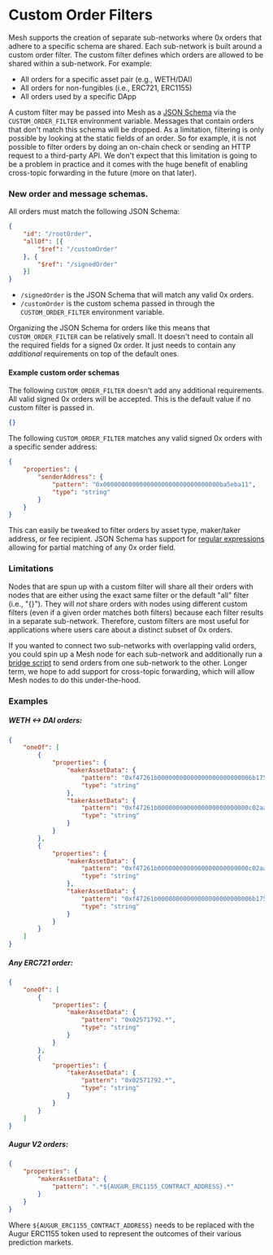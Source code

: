 # Custom Order Filters

Mesh supports the creation of separate sub-networks where 0x orders that adhere to a specific schema are shared. Each sub-network is built around a custom order filter. The custom filter defines which orders are allowed to be shared within a sub-network. For example:

- All orders for a specific asset pair (e.g., WETH/DAI)
- All orders for non-fungibles (i.e., ERC721, ERC1155)
- All orders used by a specific DApp

A custom filter may be passed into Mesh as a [JSON Schema](https://json-schema.org/) via the `CUSTOM_ORDER_FILTER` environment variable. Messages that contain orders that don't match this schema will be dropped. As a limitation, filtering is only possible by looking at the static fields of an order. So for example, it is not possible to filter orders by doing an on-chain check or sending an HTTP request to a third-party API. We don't expect that this limitation is going to be a problem in practice and it comes with the huge benefit of enabling cross-topic forwarding in the future (more on that later).

### New order and message schemas.

All orders must match the following JSON Schema:

```json
{
	"id": "/rootOrder",
	"allOf": [{
		"$ref": "/customOrder"
	}, {
		"$ref": "/signedOrder"
	}]
}
```

- `/signedOrder` is the JSON Schema that will match any valid 0x orders.
- `/customOrder` is the custom schema passed in through the `CUSTOM_ORDER_FILTER` environment variable.

Organizing the JSON Schema for orders like this means that `CUSTOM_ORDER_FILTER` can be relatively small. It doesn't need to contain all the required fields for a signed 0x order. It just needs to contain any _additional_ requirements on top of the default ones.

#### Example custom order schemas

The following `CUSTOM_ORDER_FILTER` doesn't add any additional requirements. All valid signed 0x orders will be accepted. This is the default value if no custom filter is passed in.

```json
{}
```

The following `CUSTOM_ORDER_FILTER` matches any valid signed 0x orders with a specific sender address:

```json
{
	"properties": {
		"senderAddress": {
			"pattern": "0x00000000000000000000000000000000ba5eba11",
			"type": "string"
		}
	}
}
```

This can easily be tweaked to filter orders by asset type, maker/taker address, or fee recipient. JSON Schema has support for [regular expressions](https://json-schema.org/understanding-json-schema/reference/regular_expressions.html) allowing for partial matching of any 0x order field.

### Limitations

Nodes that are spun up with a custom filter will share all their orders with nodes that are either using the exact same filter or the default "all" filter (i.e., "{}"). They will _not_ share orders with nodes using different custom filters (even if a given order matches both filters) because each filter results in a separate sub-network. Therefore, custom filters are most useful for applications where users care about a distinct subset of 0x orders.

If you wanted to connect two sub-networks with overlapping valid orders, you could spin up a Mesh node for each sub-network and additionally run a [bridge script](https://github.com/0xProject/0x-mesh/blob/master/cmd/mesh-bridge/main.go) to send orders from one sub-network to the other. Longer term, we hope to add support for cross-topic forwarding, which will allow Mesh nodes to do this under-the-hood.

### Examples

##### WETH <-> DAI orders:
```json
{
    "oneOf": [
        {
            "properties": {
                "makerAssetData": {
                    "pattern": "0xf47261b00000000000000000000000006b175474e89094c44da98b954eedeac495271d0f",
                    "type": "string"
                },
                "takerAssetData": {
                    "pattern": "0xf47261b0000000000000000000000000c02aaa39b223fe8d0a0e5c4f27ead9083c756cc2",
                    "type": "string"
                }
            }
        },
        {
            "properties": {
                "makerAssetData": {
                    "pattern": "0xf47261b0000000000000000000000000c02aaa39b223fe8d0a0e5c4f27ead9083c756cc2",
                    "type": "string"
                },
                "takerAssetData": {
                    "pattern": "0xf47261b00000000000000000000000006b175474e89094c44da98b954eedeac495271d0f",
                    "type": "string"
                }
            }
        }
    ]
}
```

##### Any ERC721 order:

```json
{
    "oneOf": [
        {
            "properties": {
                "makerAssetData": {
                    "pattern": "0x02571792.*",
                    "type": "string"
                }
            }
        },
        {
            "properties": {
                "takerAssetData": {
                    "pattern": "0x02571792.*",
                    "type": "string"
                }
            }
        }
    ]
}
```

##### Augur V2 orders:

```json
{
    "properties": {
        "makerAssetData": {
            "pattern": ".*${AUGUR_ERC1155_CONTRACT_ADDRESS}.*"
        }
    }
}
```

Where `${AUGUR_ERC1155_CONTRACT_ADDRESS}` needs to be replaced with the Augur ERC1155 token used to represent the outcomes of their various prediction markets.
